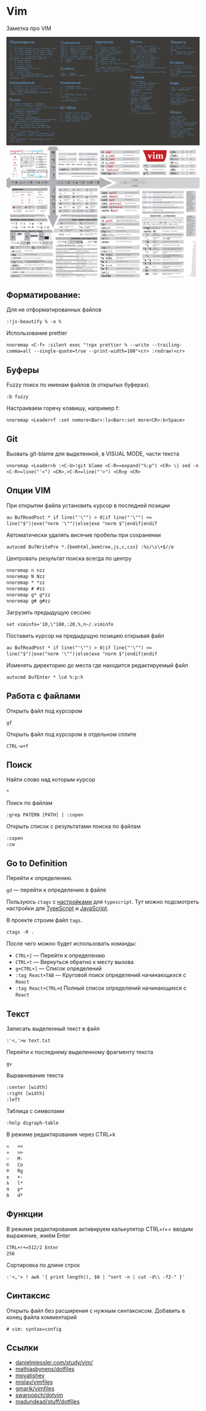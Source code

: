# Vim

Заметка про VIM

![Горячие клавиши в Vim](vim.png)
![Горячие клавиши в Vim](vim2.png)

## Форматирование:

Для не отформатированных файлов

```
:!js-beautify % -o %
```

Использование prettier

```
nnoremap <C-f> :silent exec "!npx prettier % --write --trailing-comma=all --single-quote=true --print-width=100"<cr> :redraw!<cr>
```

## Буферы
Fuzzy поиск по именам файлов (в открытых буферах).

```
:b fuzzy
```

Настраиваем горячу клавишу, например <Leader>f:

```
nnoremap <Leader>f :set nomore<Bar>:ls<Bar>:set more<CR>:b<Space>
```

## Git

Вызвать git-blame для выделенной, в VISUAL MODE, части текста

```
vnoremap <Leader>b :<C-U>!git blame <C-R>=expand("%:p") <CR> \| sed -n <C-R>=line("'<") <CR>,<C-R>=line("'>") <CR>p <CR>
```

## Опции VIM

При открытии файла установить курсор в последней позиции

```
au BufReadPost * if line("'\"") > 0|if line("'\"") <= line("$")|exe("norm '\"")|else|exe "norm $"|endif|endif
```

Автоматически удалять висячие пробелы при сохранении

```
autocmd BufWritePre *.{bemhtml,bemtree,js,c,css} :%s/\s\+$//e
```

Центровать результат поиска всегда по центру

```
nnoremap n nzz
nnoremap N Nzz
nnoremap * *zz
nnoremap # #zz
nnoremap g* g*zz
nnoremap g# g#zz
```

Загрузить предыдущую сессию

```
set viminfo='10,\"100,:20,%,n~/.viminfo
```


Поставить курсор на предыдущую позицию открывая файл

```
au BufReadPost * if line("'\"") > 0|if line("'\"") <= line("$")|exe("norm '\"")|else|exe "norm $"|endif|endif
```

Изменять директорию до места где находится редактируемый файл

```
autocmd BufEnter * lcd %:p:h
```

## Работа с файлами

Открыть файл под курсором
```
gf
```

Открыть файл под курсором в отдельном сплите

```
CTRL-w+f
```

## Поиск

Найти слово над которым курсор
```
*
```

Поиск по файлам

```
:grep PATERN [PATH] | :copen
```

Открыть список с результатами поиска по файлам

```
:copen
:cw
```

## Go to Definition

Перейти к определению.

`gd` — перейти к определению в файле

Пользуюсь `ctags` с [настройками](https://github.com/voischev/dotfiles/blob/master/ctags) для `typescript`.
Тут можно подсмотреть настройки для [TypeScript](https://github.com/jb55/typescript-ctags) и [JavaScript](https://github.com/romainl/ctags-patterns-for-javascript).

В проекте строим файл `tags`.

```
ctags -R .
```

После чего можно будет использовать команды:

* `CTRL+]` — Перейти к определению
* `CTRL+t` — Вернуться обратно к месту вызова
* `g+CTRL+]` — Список определений
* `:tag React+TAB` — Круговой поиск определений начинающихся с `React`
* `:tag React+CTRL+d` Полный список определений начинающихся с `React`


## Текст

Записать выделенный текст в файл

```
:'<,'>w text.txt
```

Перейти к последнему выделенному фрагменту текста

```
gv
```

Выравнивание текста

```
:center [width]
:right [width]
:left
```

Таблица с символами

```
:help digraph-table
```

В режиме редактирования через CTRL+k

```
«   <<
»   >>
—   M-
©   Co
®   Rg
±   +-
λ   l*
π   p*
δ   d*
```

## Функции

В режиме редактирования активируем калькулятор CTRL+r+= вводим выражение, жмём Enter

```
CTRL+r+=512/2 Enter
256
```

Сортировка по длине строк

```
:'<,'> ! awk '{ print length(), $0 | "sort -n | cut -d\\ -f2-" }'
```

## Синтаксис

Открыть файл без расширения с нужным синтаксисом. Добавить в конец файла комментарий

```
# vim: syntax=config
```

## Ссылки

* [danielmiessler.com/study/vim/](https://danielmiessler.com/study/vim/)
* [mathiasbynens/dotfiles](https://github.com/mathiasbynens/dotfiles)
* [mpyatishev](https://github.com/mpyatishev)
* [mislav/vimfiles](https://github.com/mislav/vimfiles/blob/master/vimrc)
* [gmarik/vimfiles](https://github.com/gmarik/vimfiles)
* [swaroopch/dotvim](https://github.com/swaroopch/dotvim/blob/master/vimrc)
* [madundead/stuff/dotfiles](https://github.com/madundead/stuff/blob/master/dotfiles/vim/vimrc.symlink)
